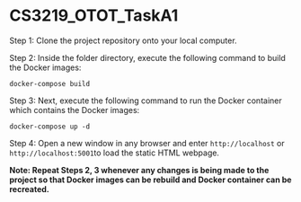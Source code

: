 # CS3219_OTOT_TaskA1

Step 1: Clone the project repository onto your local computer.

Step 2: Inside the folder directory, execute the following command to build the Docker images:

```
docker-compose build
```

Step 3: Next, execute the following command to  run the Docker container which contains the Docker images:
```
docker-compose up -d
```

Step 4: Open a new window in any browser and enter `http://localhost` or `http://localhost:5001`to load the static HTML webpage.

**Note: Repeat Steps 2, 3 whenever any changes is being made to the project so that Docker images can be rebuild and Docker container can be recreated.**
